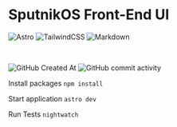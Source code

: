 # SputnikOS Front-End UI
  ![Astro](https://img.shields.io/badge/astro-%232C2052.svg?style=for-the-badge&logo=astro&logoColor=white)
![TailwindCSS](https://img.shields.io/badge/tailwindcss-%2338B2AC.svg?style=for-the-badge&logo=tailwind-css&logoColor=white)
![Markdown](https://img.shields.io/badge/markdown-%23000000.svg?style=for-the-badge&logo=markdown&logoColor=white)


<br/>

![GitHub Created At](https://img.shields.io/github/created-at/sputnikOS/website)
![GitHub commit activity](https://img.shields.io/github/commit-activity/t/sputnikOS/website)

Install packages
`npm install`

Start application
`astro dev`

Run Tests
`nightwatch`
